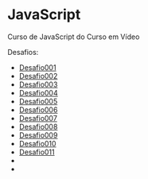 # JavaScript
 Curso de JavaScript do Curso em Vídeo

Desafios:

<ul>
    <li><a href="https://isoc4.github.io/JavaScript/desafios/d001">Desafio001</a></li>
    <li><a href="https://isoc4.github.io/JavaScript/desafios/d002">Desafio002</a></li>
    <li><a href="https://isoc4.github.io/JavaScript/desafios/d003">Desafio003</a></li>
    <li><a href="https://isoc4.github.io/JavaScript/desafios/d004">Desafio004</a></li>
    <li><a href="https://isoc4.github.io/JavaScript/desafios/d005">Desafio005</a></li>
    <li><a href="https://isoc4.github.io/JavaScript/desafios/d006">Desafio006</a></li>
    <li><a href="https://isoc4.github.io/JavaScript/desafios/d007">Desafio007</a></li>
    <li><a href="https://isoc4.github.io/JavaScript/desafios/d008">Desafio008</a></li>
    <li><a href="https://isoc4.github.io/JavaScript/desafios/d009">Desafio009</a></li>
    <li><a href="https://isoc4.github.io/JavaScript/desafios/d010">Desafio010</a></li>
    <li><a href="https://isoc4.github.io/JavaScript/desafios/d011">Desafio011</a></li>
    <li><a href=""></a></li>
    <li><a href=""></a></li>
</ul>